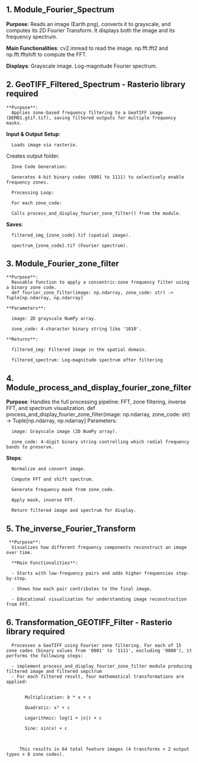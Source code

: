 ## 1. Module_Fourier_Spectrum

   **Purpose**:
   Reads an image (Earth.png), converts it to grayscale, and computes its 2D Fourier Transform. It displays both the image and its frequency spectrum.

   **Main Functionalities**:
      cv2.imread to read the image.
      np.fft.fft2 and np.fft.fftshift to compute the FFT.

   **Displays**:
      Grayscale image.
      Log-magnitude Fourier spectrum.

## 2. GeoTIFF_Filtered_Spectrum - Rasterio library required
    
    **Purpose**:
      Applies zone-based frequency filtering to a GeoTIFF image (DEM01.gtif.tif), saving filtered outputs for multiple frequency masks.

   **Input & Output Setup**:

      Loads image via rasterio.

   Creates output folder.

      Zone Code Generation:

      Generates 4-bit binary codes (0001 to 1111) to selectively enable frequency zones.

      Processing Loop:

      For each zone_code:

      Calls process_and_display_fourier_zone_filter() from the module.

   **Saves**:

      filtered_img_{zone_code}.tif (spatial image).

      spectrum_{zone_code}.tif (Fourier spectrum).
   
 ## 3. Module_Fourier_zone_filter
    
    **Purpose**:
      Reusable function to apply a concentric-zone frequency filter using a binary zone code.
      def fourier_zone_filter(image: np.ndarray, zone_code: str) -> Tuple[np.ndarray, np.ndarray]
    
    **Parameters**:

      image: 2D grayscale NumPy array.

      zone_code: 4-character binary string like '1010'.
    
    **Returns**:

      filtered_img: Filtered image in the spatial domain.

      filtered_spectrum: Log-magnitude spectrum after filtering
   
## 4. Module_process_and_display_fourier_zone_filter

   **Purpose**:
      Handles the full processing pipeline: FFT, zone filtering, inverse FFT, and spectrum visualization.
      def process_and_display_fourier_zone_filter(image: np.ndarray, zone_code: str) -> Tuple[np.ndarray, np.ndarray]
     Parameters:

      image: Grayscale image (2D NumPy array).

      zone_code: 4-digit binary string controlling which radial frequency bands to preserve.

   **Steps**:

      Normalize and convert image.
   
      Compute FFT and shift spectrum.

      Generate frequency mask from zone_code.

      Apply mask, inverse FFT.

      Return filtered image and spectrum for display.

   
##  5. The_inverse_Fourier_Transform
     
     **Purpose**:
      Visualizes how different frequency components reconstruct an image over time.

      **Main Functionalities**:

      - Starts with low-frequency pairs and adds higher frequencies step-by-step.

      - Shows how each pair contributes to the final image.

      - Educational visualization for understanding image reconstruction from FFT.

## 6. Transformation_GEOTIFF_Filter - Rasterio library required
   
      Processes a GeoTIFF using Fourier zone filtering. For each of 15 zone codes (binary values from '0001' to '1111', excluding '0000'), it       performs the following steps:
   
      - implement process_and_display_fourier_zone_filter module producing filtered image and filtered sepctrum
      - For each filtered result, four mathematical transformations are applied:
  
        
           Multiplication: b * x + c
        
           Quadratic: x² + c
        
           Logarithmic: log(1 + |x|) + c
        
           Sine: sin(x) + c



         This results in 64 total feature images (4 transforms × 2 output types × 8 zone codes).



 


      

